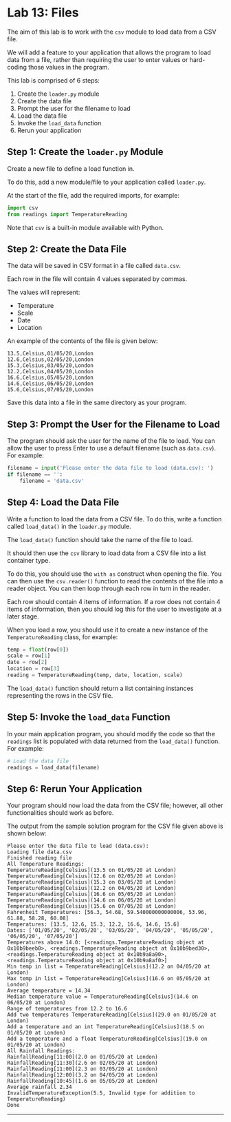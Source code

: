 # Lab 13: Files

The aim of this lab is to work with the `csv` module to load data from a CSV file.

We will add a feature to your application that allows the program to load data from a file, rather than requiring the user to enter values or hard-coding those values in the program.

This lab is comprised of 6 steps:
1. Create the `loader.py` module
2. Create the data file
3. Prompt the user for the filename to load
4. Load the data file
5. Invoke the `load_data` function
6. Rerun your application

## Step 1: Create the `loader.py` Module

Create a new file to define a load function in.

To do this, add a new module/file to your application called `loader.py`.

At the start of the file, add the required imports, for example:

```python
import csv
from readings import TemperatureReading
```

Note that `csv` is a built-in module available with Python.

## Step 2: Create the Data File

The data will be saved in CSV format in a file called `data.csv`.

Each row in the file will contain 4 values separated by commas.

The values will represent:

- Temperature
- Scale
- Date
- Location

An example of the contents of the file is given below:

```
13.5,Celsius,01/05/20,London
12.6,Celsius,02/05/20,London
15.3,Celsius,03/05/20,London
12.2,Celsius,04/05/20,London
16.6,Celsius,05/05/20,London
14.6,Celsius,06/05/20,London
15.6,Celsius,07/05/20,London
```

Save this data into a file in the same directory as your program.

## Step 3: Prompt the User for the Filename to Load

The program should ask the user for the name of the file to load. You can allow the user to press Enter to use a default filename (such as `data.csv`). For example:

```python
filename = input('Please enter the data file to load (data.csv): ')
if filename == '':
    filename = 'data.csv'
```

## Step 4: Load the Data File

Write a function to load the data from a CSV file. To do this, write a function called `load_data()` in the `loader.py` module.

The `load_data()` function should take the name of the file to load.

It should then use the `csv` library to load data from a CSV file into a list container type.

To do this, you should use the `with as` construct when opening the file. You can then use the `csv.reader()` function to read the contents of the file into a reader object. You can then loop through each row in turn in the reader.

Each row should contain 4 items of information. If a row does not contain 4 items of information, then you should log this for the user to investigate at a later stage.

When you load a row, you should use it to create a new instance of the `TemperatureReading` class, for example:

```python
temp = float(row[0])
scale = row[1]
date = row[2]
location = row[3]
reading = TemperatureReading(temp, date, location, scale)
```

The `load_data()` function should return a list containing instances representing the rows in the CSV file.

## Step 5: Invoke the `load_data` Function

In your main application program, you should modify the code so that the `readings` list is populated with data returned from the `load_data()` function. For example:

```python
# Load the data file
readings = load_data(filename)
```

## Step 6: Rerun Your Application

Your program should now load the data from the CSV file; however, all other functionalities should work as before.

The output from the sample solution program for the CSV file given above is shown below:

```
Please enter the data file to load (data.csv): 
Loading file data.csv
Finished reading file
All Temperature Readings:
TemperatureReading[Celsius](13.5 on 01/05/20 at London) 
TemperatureReading[Celsius](12.6 on 02/05/20 at London) 
TemperatureReading[Celsius](15.3 on 03/05/20 at London) 
TemperatureReading[Celsius](12.2 on 04/05/20 at London) 
TemperatureReading[Celsius](16.6 on 05/05/20 at London) 
TemperatureReading[Celsius](14.6 on 06/05/20 at London) 
TemperatureReading[Celsius](15.6 on 07/05/20 at London)
Fahrenheit Temperatures: [56.3, 54.68, 59.540000000000006, 53.96, 61.88, 58.28, 60.08]
Temperatures: [13.5, 12.6, 15.3, 12.2, 16.6, 14.6, 15.6]
Dates: ['01/05/20', '02/05/20', '03/05/20', '04/05/20', '05/05/20', '06/05/20', '07/05/20']
Temperatures above 14.0: [<readings.TemperatureReading object at 0x10b9beeb0>, <readings.TemperatureReading object at 0x10b9bed30>, <readings.TemperatureReading object at 0x10b9a8a90>, <readings.TemperatureReading object at 0x10b9a8af0>]
Min temp in list = TemperatureReading[Celsius](12.2 on 04/05/20 at London)
Max temp in list = TemperatureReading[Celsius](16.6 on 05/05/20 at London)
Average temperature = 14.34
Median temperature value = TemperatureReading[Celsius](14.6 on 06/05/20 at London)
Range of temperatures from 12.2 to 16.6
Add two temperatures TemperatureReading[Celsius](29.0 on 01/05/20 at London)
Add a temperature and an int TemperatureReading[Celsius](18.5 on 01/05/20 at London)
Add a temperature and a float TemperatureReading[Celsius](19.0 on 01/05/20 at London)
All Rainfall Readings:
RainfallReading[11:00](2.0 on 01/05/20 at London) 
RainfallReading[11:30](2.6 on 02/05/20 at London) 
RainfallReading[11:00](2.3 on 03/05/20 at London) 
RainfallReading[12:00](3.2 on 04/05/20 at London) 
RainfallReading[10:45](1.6 on 05/05/20 at London)
Average rainfall 2.34
InvalidTemperatureException(5.5, Invalid type for addition to TemperatureReading)
Done
```

---